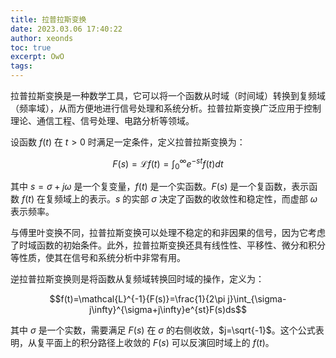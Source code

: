 ```yaml
---
title: 拉普拉斯变换
date: 2023.03.06 17:40:22
author: xeonds
toc: true
excerpt: OwO
tags:
---
```

拉普拉斯变换是一种数学工具，它可以将一个函数从时域（时间域）转换到复频域（频率域），从而方便地进行信号处理和系统分析。拉普拉斯变换广泛应用于控制理论、通信工程、信号处理、电路分析等领域。

设函数 $f(t)$ 在 $t>0$ 时满足一定条件，定义拉普拉斯变换为：

$$F(s)=\mathcal{L}{f(t)}=\int_{0}^{\infty}e^{-st}f(t)dt$$

其中 $s=\sigma+j\omega$ 是一个复变量，$f(t)$ 是一个实函数。$F(s)$ 是一个复函数，表示函数 $f(t)$ 在复频域上的表示。$s$ 的实部 $\sigma$ 决定了函数的收敛性和稳定性，而虚部 $\omega$ 表示频率。

与傅里叶变换不同，拉普拉斯变换可以处理不稳定的和非因果的信号，因为它考虑了时域函数的初始条件。此外，拉普拉斯变换还具有线性性、平移性、微分和积分等性质，使其在信号和系统分析中非常有用。

逆拉普拉斯变换则是将函数从复频域转换回时域的操作，定义为：

$$f(t)=\mathcal{L}^{-1}{F(s)}=\frac{1}{2\pi j}\int_{\sigma-j\infty}^{\sigma+j\infty}e^{st}F(s)ds$$

其中 $\sigma$ 是一个实数，需要满足 $F(s)$ 在 $\sigma$ 的右侧收敛，$j=\sqrt{-1}$。这个公式表明，从复平面上的积分路径上收敛的 $F(s)$ 可以反演回时域上的 $f(t)$。